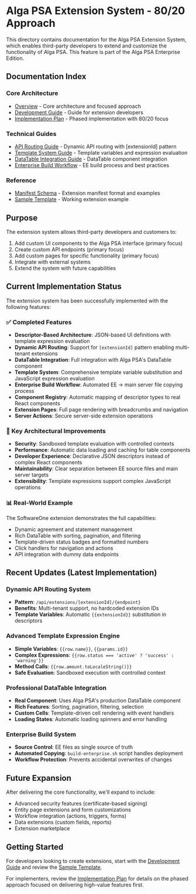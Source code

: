 # Alga PSA Extension System - 80/20 Approach

This directory contains documentation for the Alga PSA Extension System, which enables third-party developers to extend and customize the functionality of Alga PSA. This feature is part of the Alga PSA Enterprise Edition.

## Documentation Index

### Core Architecture
- [Overview](overview.md) - Core architecture and focused approach
- [Development Guide](development_guide.md) - Guide for extension developers
- [Implementation Plan](implementation_plan.md) - Phased implementation with 80/20 focus

### Technical Guides
- [API Routing Guide](api-routing-guide.md) - Dynamic API routing with [extensionId] pattern
- [Template System Guide](template-system-guide.md) - Template variables and expression evaluation
- [DataTable Integration Guide](datatable-integration-guide.md) - DataTable component integration
- [Enterprise Build Workflow](enterprise-build-workflow.md) - EE build process and best practices

### Reference
- [Manifest Schema](manifest_schema.md) - Extension manifest format and examples
- [Sample Template](sample_template.md) - Working extension example

## Purpose

The extension system allows third-party developers and customers to:

1. Add custom UI components to the Alga PSA interface (primary focus)
2. Create custom API endpoints (primary focus)
3. Add custom pages for specific functionality (primary focus)
4. Integrate with external systems
5. Extend the system with future capabilities

## Current Implementation Status

The extension system has been successfully implemented with the following features:

### ✅ Completed Features

- **Descriptor-Based Architecture**: JSON-based UI definitions with template expression evaluation
- **Dynamic API Routing**: Support for `[extensionId]` pattern enabling multi-tenant extensions
- **DataTable Integration**: Full integration with Alga PSA's DataTable component
- **Template System**: Comprehensive template variable substitution and JavaScript expression evaluation
- **Enterprise Build Workflow**: Automated EE → main server file copying process
- **Component Registry**: Automatic mapping of descriptor types to real React components
- **Extension Pages**: Full page rendering with breadcrumbs and navigation
- **Server Actions**: Secure server-side extension operations

### 🚀 Key Architectural Improvements

- **Security**: Sandboxed template evaluation with controlled contexts
- **Performance**: Automatic data loading and caching for table components  
- **Developer Experience**: Declarative JSON descriptors instead of complex React components
- **Maintainability**: Clear separation between EE source files and main server targets
- **Extensibility**: Template expressions support complex JavaScript operations

### 📊 Real-World Example

The SoftwareOne extension demonstrates the full capabilities:
- Dynamic agreement and statement management
- Rich DataTable with sorting, pagination, and filtering
- Template-driven status badges and formatted numbers
- Click handlers for navigation and actions
- API integration with dummy data endpoints

## Recent Updates (Latest Implementation)

### Dynamic API Routing System
- **Pattern**: `/api/extensions/[extensionId]/{endpoint}`
- **Benefits**: Multi-tenant support, no hardcoded extension IDs
- **Template Variables**: Automatic `{{extensionId}}` substitution in descriptors

### Advanced Template Expression Engine
- **Simple Variables**: `{{row.name}}`, `{{params.id}}`
- **Complex Expressions**: `{{row.status === 'active' ? 'success' : 'warning'}}`
- **Method Calls**: `{{row.amount.toLocaleString()}}`
- **Safe Evaluation**: Sandboxed execution with controlled context

### Professional DataTable Integration
- **Real Component**: Uses Alga PSA's production DataTable component
- **Rich Features**: Sorting, pagination, filtering, selection
- **Custom Cells**: Template-driven cell rendering with event handlers
- **Loading States**: Automatic loading spinners and error handling

### Enterprise Build System
- **Source Control**: EE files as single source of truth
- **Automated Copying**: `build-enterprise.sh` script handles deployment
- **Workflow Protection**: Prevents accidental overwrites of changes

## Future Expansion

After delivering the core functionality, we'll expand to include:

- Advanced security features (certificate-based signing)
- Entity page extensions and form customizations
- Workflow integration (actions, triggers, forms)
- Data extensions (custom fields, reports)
- Extension marketplace

## Getting Started

For developers looking to create extensions, start with the [Development Guide](development_guide.md) and review the [Sample Template](sample_template.md).

For implementers, review the [Implementation Plan](implementation_plan.md) for details on the phased approach focused on delivering high-value features first.
